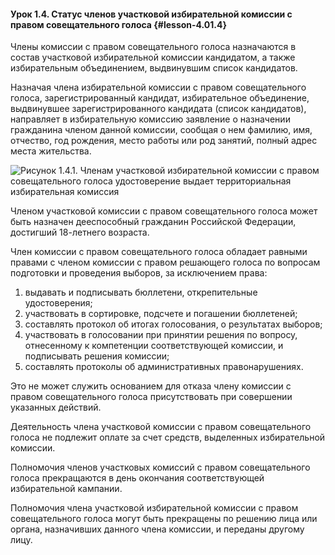 #### Урок 1.4. Статус членов участковой избирательной комиссии с правом совещательного голоса {#lesson-4.01.4}

Члены комиссии с правом совещательного голоса назначаются в состав участковой избирательной комиссии кандидатом, а также избирательным объединением, выдвинувшим список кандидатов.

Назначая члена избирательной комиссии с правом совещательного голоса, зарегистрированный кандидат, избирательное объединение, выдвинувшее зарегистрированного кандидата (список кандидатов), направляет в избирательную комиссию заявление о назначении гражданина членом данной комиссии, сообщая о нем фамилию, имя, отчество, год рождения, место работы или род занятий, полный адрес места жительства.

![Рисунок 1.4.1. Членам участковой избирательной комиссии с правом совещательного голоса удостоверение выдает территориальная избирательная комиссия  ](./4.01.4.1.png)

Членом участковой комиссии с правом совещательного голоса может быть назначен дееспособный гражданин Российской Федерации, достигший 18-летнего возраста.

Член комиссии с правом совещательного голоса обладает равными правами с членом комиссии с правом решающего голоса по вопросам подготовки и проведения выборов, за исключением права:

1) выдавать и подписывать бюллетени, открепительные удостоверения;
2) участвовать в сортировке, подсчете и погашении бюллетеней;
3) составлять протокол об итогах голосования, о результатах выборов;
4) участвовать в голосовании при принятии решения по вопросу, отнесенному к компетенции соответствующей комиссии, и подписывать решения комиссии;
5) составлять протоколы об административных правонарушениях.

Это не может служить основанием для отказа члену комиссии с правом совещательного голоса присутствовать при совершении указанных действий.

Деятельность члена участковой комиссии с правом совещательного голоса не подлежит оплате за счет средств, выделенных избирательной комиссии.

Полномочия членов участковых комиссий с правом совещательного голоса прекращаются в день окончания соответствующей избирательной кампании.

Полномочия члена участковой избирательной комиссии с правом совещательного голоса могут быть прекращены по решению лица или органа, назначивших данного члена комиссии, и переданы другому лицу.
